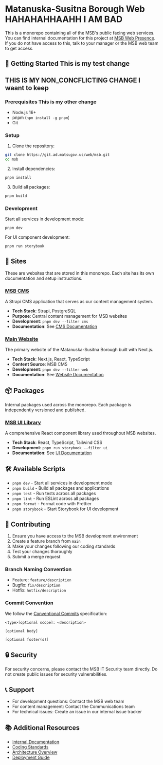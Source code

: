 # Matanuska-Susitna Borough Web HAHAHAHHAAHH I AM BAD

This is a monorepo containing all of the MSB's public facing web services. You can find internal documentation for this project at [MSB Web Presence](https://git.ad.matsugov.us/ops/obsidian/msb_obsidian/-/blob/main/freedom/Docs/Projects/MSB%20web/MSB%20Web%20Presence.md?ref_type=heads). If you do not have access to this, talk to your manager or the MSB web team to get access.

## 🚀 Getting Started This is my test change

## THIS IS MY NON_CONCFLICTING CHANGE I waant to keep

### Prerequisites This is my other change

- Node.js 16+
- pnpm (`npm install -g pnpm`)
- Git

### Setup

1. Clone the repository:

```bash
git clone https://git.ad.matsugov.us/web/msb.git
cd msb
```

2. Install dependencies:

```bash
pnpm install
```

3. Build all packages:

```bash
pnpm build
```

### Development

Start all services in development mode:

```bash
pnpm dev
```

For UI component development:

```bash
pnpm run storybook
```

## 🏢 Sites

These are websites that are stored in this monorepo. Each site has its own documentation and setup instructions.

### [MSB CMS](./sites/msb/)

A Strapi CMS application that serves as our content management system.

- **Tech Stack**: Strapi, PostgreSQL
- **Purpose**: Central content management for MSB websites
- **Development**: `pnpm dev --filter cms`
- **Documentation**: See [CMS Documentation](./sites/msb/README.md)

### [Main Website](./sites/msb/)

The primary website of the Matanuska-Susitna Borough built with Next.js.

- **Tech Stack**: Next.js, React, TypeScript
- **Content Source**: MSB CMS
- **Development**: `pnpm dev --filter web`
- **Documentation**: See [Website Documentation](./sites/msb/README.md)

## 📦 Packages

Internal packages used across the monorepo. Each package is independently versioned and published.

### [MSB UI Library](./packages/ui/)

A comprehensive React component library used throughout MSB websites.

- **Tech Stack**: React, TypeScript, Tailwind CSS
- **Development**: `pnpm run storybook --filter ui`
- **Documentation**: See [UI Documentation](./packages/ui/README.md)

## 🛠 Available Scripts

- `pnpm dev` - Start all services in development mode
- `pnpm build` - Build all packages and applications
- `pnpm test` - Run tests across all packages
- `pnpm lint` - Run ESLint across all packages
- `pnpm format` - Format code with Prettier
- `pnpm storybook` - Start Storybook for UI development

## 📝 Contributing

1. Ensure you have access to the MSB development environment
2. Create a feature branch from `main`
3. Make your changes following our coding standards
4. Test your changes thoroughly
5. Submit a merge request

### Branch Naming Convention

- Feature: `feature/description`
- Bugfix: `fix/description`
- Hotfix: `hotfix/description`

### Commit Convention

We follow the [Conventional Commits](https://www.conventionalcommits.org/) specification:

```
<type>[optional scope]: <description>

[optional body]

[optional footer(s)]
```

## 🔒 Security

For security concerns, please contact the MSB IT Security team directly. Do not create public issues for security vulnerabilities.

## 📞 Support

- For development questions: Contact the MSB web team
- For content management: Contact the Communications team
- For technical issues: Create an issue in our internal issue tracker

## 📚 Additional Resources

- [Internal Documentation](https://git.ad.matsugov.us/ops/obsidian/msb_obsidian)
- [Coding Standards](./docs/CODING_STANDARDS.md)
- [Architecture Overview](./docs/ARCHITECTURE.md)
- [Deployment Guide](./docs/DEPLOYMENT.md)
